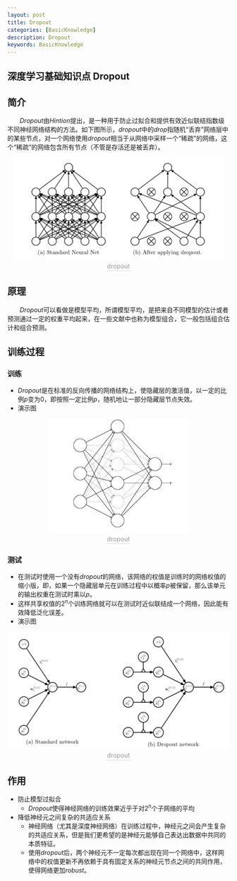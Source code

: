 ```yaml
---
layout: post
title: Dropout
categories: [BasicKnowledge]
description: Dropout
keywords: BasicKnowledge
---
```



深度学习基础知识点 Dropout
---

## 简介
&emsp;&emsp;$Dropout$由$Hintion$提出，是一种用于防止过拟合和提供有效近似联结指数级不同神经网络结构的方法。如下图所示，$dropout$中的$drop$指随机“丢弃”网络层中的某些节点，对一个网络使用$dropout$相当于从网络中采样一个“稀疏”的网络，这个“稀疏”的网络包含所有节点（不管是存活还是被丢弃）。

<center>
    <img 
    src="https://github.com/lovejing0306/Images/blob/master/DeepLearning/Skill/Normalization/Dropout/dropout1.png?raw=true"
    width=480 height=
    >
    <br>
    <div style="color:orange; border-bottom: 1px solid #d9d9d9;
    display: inline-block;
    color: #999;
    padding: 2px;">dropout</div>
</center>

## 原理
&emsp;&emsp;$Dropout$可以看做是模型平均，所谓模型平均，是把来自不同模型的估计或者预测通过一定的权重平均起来，在一些文献中也称为模型组合，它一般包括组合估计和组合预测。

## 训练过程
### 训练
* $Dropout$是在标准的反向传播的网络结构上，使隐藏层的激活值，以一定的比例$p$变为$0$，即按照一定比例$p$，随机地让一部分隐藏层节点失效。
* 演示图

<center>
    <img 
    src="https://github.com/lovejing0306/Images/blob/master/DeepLearning/Skill/Normalization/Dropout/dropout2.png?raw=true"
    width=320 height=
    >
    <br>
    <div style="color:orange; border-bottom: 1px solid #d9d9d9;
    display: inline-block;
    color: #999;
    padding: 2px;">dropout</div>
</center>

### 测试
* 在测试时使用一个没有$dropout$的网络，该网络的权值是训练时的网络权值的缩小版，即，如果一个隐藏层单元在训练过程中以概率$p$被保留，那么该单元的输出权重在测试时乘以$p$。
* 这样共享权值的${ 2 }^{ n }$个训练网络就可以在测试时近似联结成一个网络，因此能有效降低泛化误差。
* 演示图

<center>
    <img 
    src="https://github.com/lovejing0306/Images/blob/master/DeepLearning/Skill/Normalization/Dropout/dropout3.png?raw=true"
    width=768 height=
    >
    <br>
    <div style="color:orange; border-bottom: 1px solid #d9d9d9;
    display: inline-block;
    color: #999;
    padding: 2px;">dropout</div>
</center>


## 作用
* 防止模型过拟合
    * $Dropout$使得神经网络的训练效果近乎于对${ 2 }^{ n }$个子网络的平均
* 降低神经元之间复杂的共适应关系
    * 神经网络（尤其是深度神经网络）在训练过程中，神经元之间会产生复杂的共适应关系，但是我们更希望的是神经元能够自己表达出数据中共同的本质特征。
    * 使用$dropout$后，两个神经元不一定每次都出现在同一个网络中，这样网络中的权值更新不再依赖于具有固定关系的神经元节点之间的共同作用，使得网络更加$robust$。

